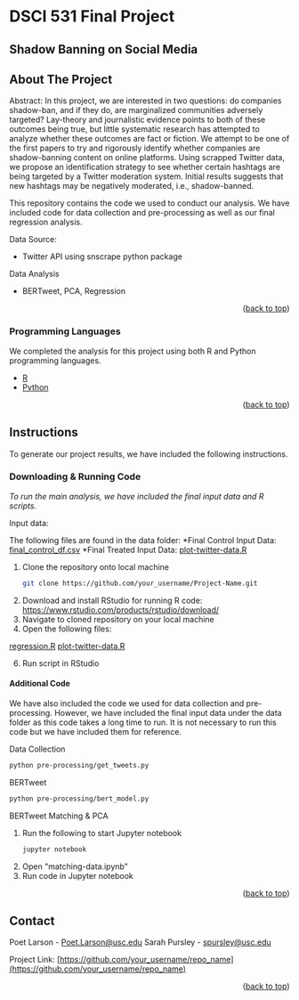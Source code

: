 # DSCI 531 Final Project
## Shadow Banning on Social Media 
<div id="top"></div>

<!-- ABOUT THE PROJECT -->
## About The Project

Abstract:
In this project, we are interested in two questions: do companies shadow-ban, and if they do, are marginalized communities adversely targeted? Lay-theory and journalistic evidence points to both of these outcomes being true, but little systematic research has attempted to analyze whether these outcomes are fact or fiction. We attempt to be one of the first papers to try and rigorously identify whether companies are shadow-banning content on online platforms. Using scrapped Twitter data, we propose an identification strategy to see whether certain hashtags are being targeted by a Twitter moderation system. Initial results suggests that new hashtags may be negatively moderated, i.e., shadow-banned. 

This repository contains the code we used to conduct our analysis. We have included code for data collection and pre-processing as well as our final regression analysis.

Data Source:
* Twitter API using snscrape python package

Data Analysis
* BERTweet, PCA, Regression 

<p align="right">(<a href="#top">back to top</a>)</p>

### Programming Languages

We completed the analysis for this project using both R and Python programming languages.

* [R](https://www.r-project.org/)
* [Python](https://www.python.org/)


<p align="right">(<a href="#top">back to top</a>)</p>


<!-- GETTING STARTED -->
## Instructions
To generate our project results, we have included the following instructions.

### Downloading & Running Code
_To run the main analysis, we have included the final input data and R scripts._

Input data:

The following files are found in the data folder:
  *Final Control Input Data: [final_control_df.csv](final_control_df.csv)
  *Final Treated Input Data: [plot-twitter-data.R](final_treated_df.csv)

1. Clone the repository onto local machine 
   ```sh
   git clone https://github.com/your_username/Project-Name.git
   ```
2. Download and install RStudio for running R code: https://www.rstudio.com/products/rstudio/download/
4. Navigate to cloned repository on your local machine
5. Open the following files:

  [regression.R](regression/regression.R)
  [plot-twitter-data.R](regression/plot-twitter-data.R)

6. Run script in RStudio

#### Additional Code
We have also included the code we used for data collection and pre-processing. However, we have included the final input data under the data folder as this code takes a long time to run. It is not necessary to run this code but we have included them for reference.

Data Collection
   ```sh
   python pre-processing/get_tweets.py
   ```
   
BERTweet
   ```sh
   python pre-processing/bert_model.py
   ```
   
BERTweet Matching & PCA
1. Run the following to start Jupyter notebook
   ```sh
   jupyter notebook
   ```
2. Open "matching-data.ipynb"
3. Run code in Jupyter notebook

<p align="right">(<a href="#top">back to top</a>)</p>

<!-- CONTACT -->
## Contact

Poet Larson  - Poet.Larson@usc.edu
Sarah Pursley - spursley@usc.edu

Project Link: [https://github.com/your_username/repo_name](https://github.com/your_username/repo_name)

<p align="right">(<a href="#top">back to top</a>)</p>
